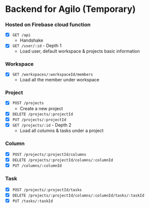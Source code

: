 # Backend for Agilo (Temporary)

### Hosted on Firebase cloud function

- [x] `GET /api`
  - Handshake
- [x] `GET /user/:id` - Depth 1
  - Load user, default workspace & projects basic information

### Workspace

- [x] `GET /workspaces/:workspaceId/members`
  - Load all the member under workspace

### Project

- [x] `POST /projects`
  - Create a new project
- [x] `DELETE /projects/:projectId`
- [x] `PUT /projects/:projectId`
- [x] `GET /projects/:id` - Depth 2
  - Load all columns & tasks under a project

### Column

- [x] `POST /projects/:projectId/columns`
- [x] `DELETE /projects/:projectId/columns/:columnId`
- [x] `PUT /columns/:columnId`

### Task

- [x] `POST /projects/:projectId/tasks`
- [x] `DELETE /projects/:projectId/columns/:columnId/tasks/:taskId`
- [x] `PUT /tasks/:taskId`
